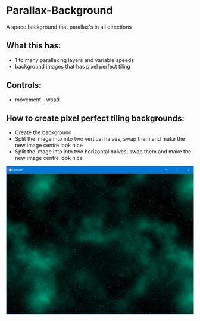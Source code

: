 # Parallax-Background

A space background that parallax's in all directions

## What this has:
- 1 to many parallaxing layers and variable speeds
- background images that has pixel perfect tiling

## Controls:
- movement - wsad

## How to create pixel perfect tiling backgrounds:
- Create the background
- Split the image into into two vertical halves, swap them and make the new image centre look nice
- Split the image into into two horizontal halves, swap them and make the new image centre look nice

![screenshot](./screenshot1.png)
